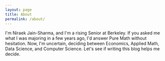 ```yaml
---
layout: page
title: About
permalink: /about/
---
```


I'm Niraek Jain-Sharma, and I'm a rising Senior at Berkeley. If you asked me what I was majoring in a few years ago, I'd answer Pure Math without hesitation. Now, I'm uncertain, deciding between Economics, Applied Math, Data Science, and Computer Science. Let's see if writing this blog helps me decide.
